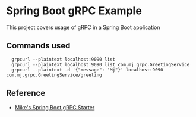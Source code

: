 # Spring Boot gRPC Example

This project covers usage of gRPC in a Spring Boot application

## Commands used

```
  grpcurl --plaintext localhost:9090 list
  grpcurl --plaintext localhost:9090 list com.mj.grpc.GreetingService
  grpcurl --plaintext -d '{"message": "Mj"}' localhost:9090 com.mj.grpc.GreetingService/greeting
```

## Reference

- [Mike's Spring Boot gRPC Starter](https://yidongnan.github.io/grpc-spring-boot-starter/en/server/getting-started.html)